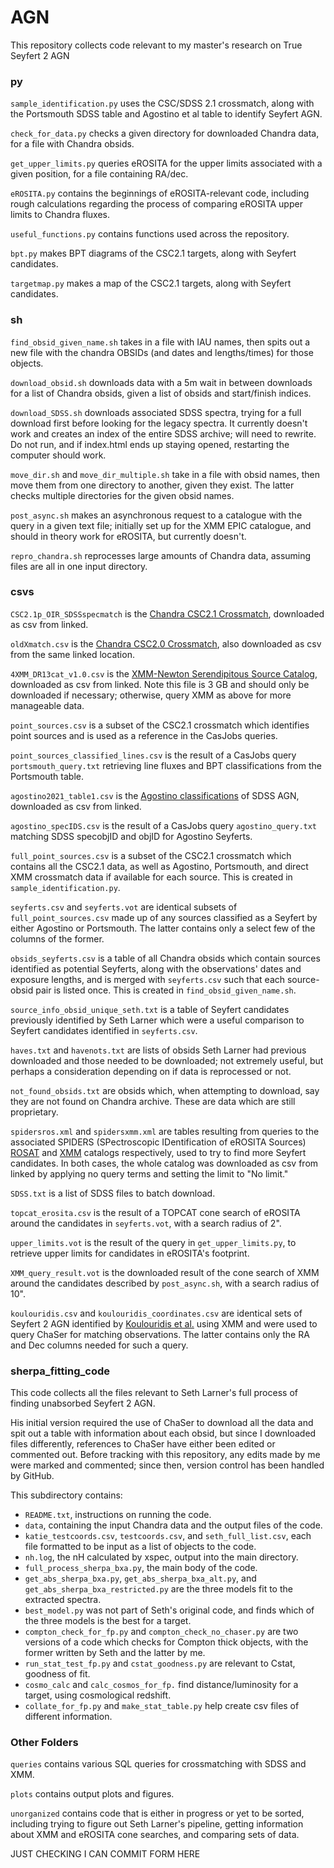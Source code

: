 # AGN

This repository collects code relevant to my master's research on True Seyfert 2 AGN

### py

`sample_identification.py` uses the CSC/SDSS 2.1 crossmatch, along with the Portsmouth SDSS table and Agostino et al table to identify Seyfert AGN.

`check_for_data.py` checks a given directory for downloaded Chandra data, for a file with Chandra obsids.

`get_upper_limits.py` queries eROSITA for the upper limits associated with a given position, for a file containing RA/dec.

`eROSITA.py` contains the beginnings of eROSITA-relevant code, including rough calculations regarding the process of comparing eROSITA upper limits to Chandra fluxes.

`useful_functions.py` contains functions used across the repository.

`bpt.py` makes BPT diagrams of the CSC2.1 targets, along with Seyfert candidates.

`targetmap.py` makes a map of the CSC2.1 targets, along with Seyfert candidates.

### sh

`find_obsid_given_name.sh` takes in a file with IAU names, then spits out a new file with the chandra OBSIDs (and dates and lengths/times) for those objects.

`download_obsid.sh` downloads data with a 5m wait in between downloads for a list of Chandra obsids, given a list of obsids and start/finish indices.

`download_SDSS.sh` downloads associated SDSS spectra, trying for a full download first before looking for the legacy spectra. It currently doesn't work and creates an index of the entire SDSS archive; will need to rewrite. Do not run, and if index.html ends up staying opened, restarting the computer should work.

`move_dir.sh` and `move_dir_multiple.sh` take in a file with obsid names, then move them from one directory to another, given they exist. The latter checks multiple directories for the given obsid names.

`post_async.sh` makes an asynchronous request to a catalogue with the query in a given text file; initially set up for the XMM EPIC catalogue, and should in theory work for eROSITA, but currently doesn't.

`repro_chandra.sh` reprocesses large amounts of Chandra data, assuming files are all in one input directory.

### csvs

`CSC2.1p_OIR_SDSSspecmatch` is the [Chandra CSC2.1 Crossmatch](https://cxc.cfa.harvard.edu/csc/csc_crossmatches.html), downloaded as csv from linked.

`oldXmatch.csv` is the [Chandra CSC2.0 Crossmatch](https://cxc.cfa.harvard.edu/csc/csc_crossmatches.html), also downloaded as csv from the same linked location.

`4XMM_DR13cat_v1.0.csv` is the [XMM-Newton Serendipitous Source Catalog](https://www.cosmos.esa.int/web/xmm-newton/xsa), downloaded as csv from linked. Note this file is 3 GB and should only be downloaded if necessary; otherwise, query XMM as above for more manageable data.

`point_sources.csv` is a subset of the CSC2.1 crossmatch which identifies point sources and is used as a reference in the CasJobs queries.

`point_sources_classified_lines.csv` is the result of a CasJobs query `portsmouth_query.txt` retrieving line fluxes and BPT classifications from the Portsmouth table.

`agostino2021_table1.csv` is the [Agostino classifications](https://salims.pages.iu.edu/agn/) of SDSS AGN, downloaded as csv from linked.

`agostino_specIDS.csv` is the result of a CasJobs query `agostino_query.txt` matching SDSS specobjID and objID for Agostino Seyferts.

`full_point_sources.csv` is a subset of the CSC2.1 crossmatch which contains all the CSC2.1 data, as well as Agostino, Portsmouth, and direct XMM crossmatch data if available for each source. This is created in `sample_identification.py`.

`seyferts.csv` and `seyferts.vot` are identical subsets of `full_point_sources.csv` made up of any sources classified as a Seyfert by either Agostino or Portsmouth. The latter contains only a select few of the columns of the former.

`obsids_seyferts.csv` is a table of all Chandra obsids which contain sources identified as potential Seyferts, along with the observations' dates and exposure lengths, and is merged with `seyferts.csv` such that each source-obsid pair is listed once. This is created in `find_obsid_given_name.sh`.

`source_info_obsid_unique_seth.txt` is a table of Seyfert candidates previously identified by Seth Larner which were a useful comparison to Seyfert candidates identified in `seyferts.csv`.

`haves.txt` and `havenots.txt` are lists of obsids Seth Larner had previous downloaded and those needed to be downloaded; not extremely useful, but perhaps a consideration depending on if data is reprocessed or not.

`not_found_obsids.txt` are obsids which, when attempting to download, say they are not found on Chandra archive. These are data which are still proprietary.

`spidersros.xml` and `spidersxmm.xml` are tables resulting from queries to the associated SPIDERS (SPectroscopic IDentification of eROSITA Sources) [ROSAT](https://heasarc.gsfc.nasa.gov/db-perl/W3Browse/w3table.pl?tablehead=name%3Dspidersros&Action=More+Options) and [XMM](https://heasarc.gsfc.nasa.gov/db-perl/W3Browse/w3table.pl?tablehead=name%3Dspidersxmm&Action=More+Options) catalogs respectively, used to try to find more Seyfert candidates. In both cases, the whole catalog was downloaded as csv from linked by applying no query terms and setting the limit to "No limit."

`SDSS.txt` is a list of SDSS files to batch download.

`topcat_erosita.csv` is the result of a TOPCAT cone search of eROSITA around the candidates in `seyferts.vot`, with a search radius of 2".

`upper_limits.vot` is the result of the query in `get_upper_limits.py`, to retrieve upper limits for candidates in eROSITA's footprint.

`XMM_query_result.vot` is the downloaded result of the cone search of XMM around the candidates described by `post_async.sh`, with a search radius of 10".

`koulouridis.csv` and `koulouridis_coordinates.csv` are identical sets of Seyfert 2 AGN identified by [Koulouridis et al.](https://www.aanda.org/articles/aa/abs/2016/02/aa26515-15/aa26515-15.html) using XMM and were used to query ChaSer for matching observations. The latter contains only the RA and Dec columns needed for such a query.

### sherpa_fitting_code

This code collects all the files relevant to Seth Larner's full process of finding unabsorbed Seyfert 2 AGN. 

His initial version required the use of ChaSer to download all the data and spit out a table with information about each obsid, but since I downloaded files differently, references to ChaSer have either been edited or commented out. Before tracking with this repository, any edits made by me were marked and commented; since then, version control has been handled by GitHub.

This subdirectory contains:

* `README.txt`, instructions on running the code.
* `data`, containing the input Chandra data and the output files of the code.
* `katie_testcoords.csv`, `testcoords.csv`, and `seth_full_list.csv`, each file formatted to be input as a list of objects to the code.
* `nh.log`, the nH calculated by xspec, output into the main directory.
* `full_process_sherpa_bxa.py`, the main body of the code.
* `get_abs_sherpa_bxa.py`, `get_abs_sherpa_bxa_alt.py`, and `get_abs_sherpa_bxa_restricted.py` are the three models fit to the extracted spectra.
* `best_model.py` was not part of Seth's original code, and finds which of the three models is the best for a target.
* `compton_check_for_fp.py` and `compton_check_no_chaser.py` are two versions of a code which checks for Compton thick objects, with the former written by Seth and the latter by me.
* `run_stat_test_fp.py` and `cstat_goodness.py` are relevant to Cstat, goodness of fit.
* `cosmo_calc` and `calc_cosmos_for_fp.` find distance/luminosity for a target, using cosmological redshift.
* `collate_for_fp.py` and `make_stat_table.py` help create csv files of different information.

### Other Folders

`queries` contains various SQL queries for crossmatching with SDSS and XMM.

`plots` contains output plots and figures.

`unorganized` contains code that is either in progress or yet to be sorted, including trying to figure out Seth Larner's pipeline, getting information about XMM and eROSITA cone searches, and comparing sets of data.



JUST CHECKING I CAN COMMIT FORM HERE